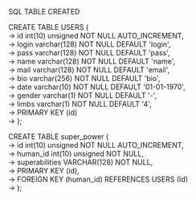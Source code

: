 SQL TABLE CREATED

CREATE TABLE USERS (  
    ->  id int(10) unsigned NOT NULL AUTO_INCREMENT,  
    -> login varchar(128) NOT NULL DEFAULT 'login',  
    -> pass varchar(128) NOT NULL DEFAULT 'pass',  
    -> name varchar(128) NOT NULL DEFAULT 'name',  
    -> mail varchar(128) NOT NULL DEFAULT 'email',  
    -> bio varchar(256) NOT NULL DEFAULT 'bio',  
    -> date varchar(10) NOT NULL DEFAULT '01-01-1970',  
    -> gender varchar(1) NOT NULL DEFAULT '-',  
    -> limbs varchar(1) NOT NULL DEFAULT '4',  
    -> PRIMARY KEY (id)  
    -> );  

 CREATE TABLE super_power (  
    -> id int(10) unsigned NOT NULL AUTO_INCREMENT,  
    -> human_id int(10) unsigned NOT NULL,  
    -> superabilities VARCHAR(128) NOT NULL,  
    -> PRIMARY KEY (id),  
    -> FOREIGN KEY (human_id) REFERENCES USERS (Id)  
    -> );  
